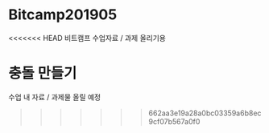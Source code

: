 # Bitcamp201905
<<<<<<< HEAD
비트캠프 수업자료 / 과제 올리기용


충돌 만들기 
=======

수업 내 자료 / 과제물 올릴 예정
>>>>>>> 662aa3e19a28a0bc03359a6b8ec9cf07b567a0f0
